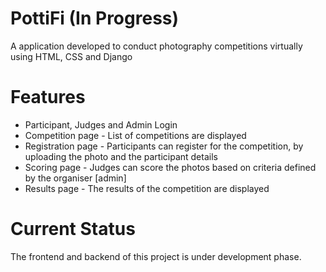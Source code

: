 # PottiFi (In Progress)

A application developed to conduct photography competitions virtually using HTML, CSS and Django

# Features

- Participant, Judges and Admin Login
- Competition page - List of competitions are displayed
- Registration page - Participants can register for the competition, by uploading the photo and the participant details
- Scoring page - Judges can score the photos based on criteria defined by the organiser [admin]
- Results page - The results of the competition are displayed

# Current Status

The frontend and backend of this project is under development phase.
